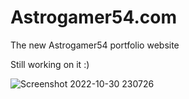 # Astrogamer54.com
The new Astrogamer54 portfolio website

Still working on it :)

![Screenshot 2022-10-30 230726](https://user-images.githubusercontent.com/78519393/198942416-5bdfb737-4c7e-4373-b140-58a2c30c44b5.png)

